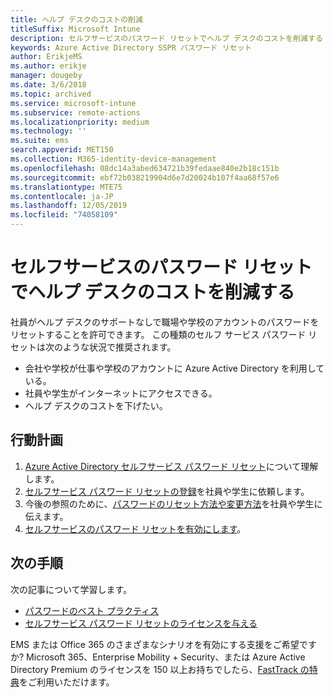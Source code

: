 ```yaml
---
title: ヘルプ デスクのコストの削減
titleSuffix: Microsoft Intune
description: セルフサービスのパスワード リセットでヘルプ デスクのコストを削減する
keywords: Azure Active Directory SSPR パスワード リセット
author: ErikjeMS
ms.author: erikje
manager: dougeby
ms.date: 3/6/2018
ms.topic: archived
ms.service: microsoft-intune
ms.subservice: remote-actions
ms.localizationpriority: medium
ms.technology: ''
ms.suite: ems
search.appverid: MET150
ms.collection: M365-identity-device-management
ms.openlocfilehash: 08dc14a3abed634721b39fedaae840e2b18c151b
ms.sourcegitcommit: ebf72b038219904d6e7d20024b107f4aa68f57e6
ms.translationtype: MTE75
ms.contentlocale: ja-JP
ms.lasthandoff: 12/05/2019
ms.locfileid: "74058109"
---
```

# <a name="reduce-help-desk-costs-with-self-service-password-reset"></a>セルフサービスのパスワード リセットでヘルプ デスクのコストを削減する

社員がヘルプ デスクのサポートなしで職場や学校のアカウントのパスワードをリセットすることを許可できます。 この種類のセルフ サービス パスワード リセットは次のような状況で推奨されます。

* 会社や学校が仕事や学校のアカウントに Azure Active Directory を利用している。
* 社員や学生がインターネットにアクセスできる。
* ヘルプ デスクのコストを下げたい。

## <a name="action-plan"></a>行動計画

1. [Azure Active Directory セルフサービス パスワード リセット](https://docs.microsoft.com/azure/active-directory/active-directory-passwords-overview)について理解します。 
2. [セルフサービス パスワード リセットの登録](https://docs.microsoft.com/azure/active-directory/active-directory-passwords-reset-register)を社員や学生に依頼します。
3. 今後の参照のために、[パスワードのリセット方法や変更方法](https://docs.microsoft.com/azure/active-directory/active-directory-passwords-update-your-own-password)を社員や学生に伝えます。
4. [セルフサービスのパスワード リセットを有効にします](https://docs.microsoft.com/azure/active-directory/active-directory-passwords-getting-started)。

## <a name="next-steps"></a>次の手順

次の記事について学習します。

* [パスワードのベスト プラクティス](https://docs.microsoft.com/azure/active-directory/active-directory-secure-passwords) 
* [セルフサービス パスワード リセットのライセンスを与える](https://docs.microsoft.com/azure/active-directory/active-directory-secure-passwords)

EMS または Office 365 のさまざまなシナリオを有効にする支援をご希望ですか? Microsoft 365、Enterprise Mobility + Security、または Azure Active Directory Premium のライセンスを 150 以上お持ちでしたら、[FastTrack の特典](https://docs.microsoft.com/enterprise-mobility-security/solutions/enterprise-mobility-fasttrack-program)をご利用いただけます。
